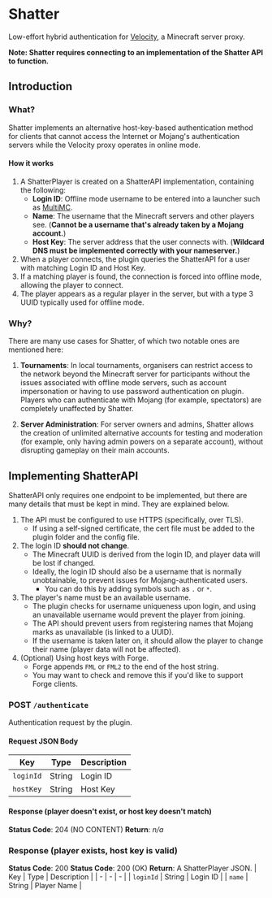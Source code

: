 # Shatter
Low-effort hybrid authentication for [Velocity](https://github.com/VelocityPowered/Velocity), a Minecraft server proxy.

**Note: Shatter requires connecting to an implementation of the Shatter API to function.**

## Introduction

### What?
Shatter implements an alternative host-key-based authentication method for clients that cannot access the Internet or Mojang's authentication servers while the Velocity proxy operates in online mode.

#### How it works
1. A ShatterPlayer is created on a ShatterAPI implementation, containing the following:
    - **Login ID**: Offline mode username to be entered into a launcher such as [MultiMC](https://github.com/MultiMC/MultiMC5).
    - **Name**: The username that the Minecraft servers and other players see. (**Cannot be a username that's already taken by a Mojang account.**)
    - **Host Key**: The server address that the user connects with. (**Wildcard DNS must be implemented correctly with your nameserver.**)
2. When a player connects, the plugin queries the ShatterAPI for a user with matching Login ID and Host Key.
3. If a matching player is found, the connection is forced into offline mode, allowing the player to connect.
4. The player appears as a regular player in the server, but with a type 3 UUID typically used for offline mode.

### Why?
There are many use cases for Shatter, of which two notable ones are mentioned here:

1. **Tournaments**: In local tournaments, organisers can restrict access to the network beyond the Minecraft server for participants without the issues associated with offline mode servers, such as account impersonation or having to use password authentication on plugin. Players who can authenticate with Mojang (for example, spectators) are completely unaffected by Shatter.

2. **Server Administration**: For server owners and admins, Shatter allows the creation of unlimited alternative accounts for testing and moderation (for example, only having admin powers on a separate account), without disrupting gameplay on their main accounts.

## Implementing ShatterAPI
ShatterAPI only requires one endpoint to be implemented, but there are many details that must be kept in mind. They are explained below.

1. The API must be configured to use HTTPS (specifically, over TLS).
    - If using a self-signed certificate, the cert file must be added to the plugin folder and the config file.
2. The login ID **should not change**.
    - The Minecraft UUID is derived from the login ID, and player data will be lost if changed.
    - Ideally, the login ID should also be a username that is normally unobtainable, to prevent issues for Mojang-authenticated users.
      - You can do this by adding symbols such as `.` or `*`.
3. The player's name must be an available username.
    - The plugin checks for username uniqueness upon login, and using an unavailable username would prevent the player from joining.
    - The API should prevent users from registering names that Mojang marks as unavailable (is linked to a UUID).
    - If the username is taken later on, it should allow the player to change their name (player data will not be affected).
4. (Optional) Using host keys with Forge.
    - Forge appends `FML` or `FML2` to the end of the host string.
    - You may want to check and remove this if you'd like to support Forge clients.

### POST `/authenticate`
Authentication request by the plugin.

#### Request JSON Body
| Key | Type | Description |
| - | - | - |
| `loginId` | String | Login ID |
| `hostKey` | String | Host Key |

#### Response (player doesn't exist, or host key doesn't match)
**Status Code**: 204 (NO CONTENT)
**Return**: *n/a*

### Response (player exists, host key is valid)
**Status Code**: 200
**Status Code**: 200 (OK)
**Return**: A ShatterPlayer JSON.
| Key | Type | Description |
| - | - | - |
| `loginId` | String | Login ID |
| `name` | String | Player Name |
